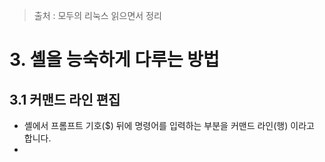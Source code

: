 > 출처 :  모두의 리눅스 읽으면서 정리 

# 3. 셸을 능숙하게 다루는 방법
## 3.1 커맨드 라인 편집
- 셸에서 프롬프트 기호($) 뒤에 명령어를 입력하는 부분을 커맨드 라인(행) 이라고 합니다.
- 
